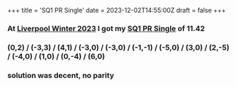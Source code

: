 +++
title = 'SQ1 PR Single'
date = 2023-12-02T14:55:00Z
draft = false
+++

### At [Liverpool Winter 2023] I got my [SQ1 PR Single] of 11.42
### (0,2) / (-3,3) / (4,1) / (-3,0) / (-3,0) / (-1,-1) / (-5,0) / (3,0) / (2,-5) / (-4,0) / (1,0) / (0,-4) / (6,0)
### solution was decent, no parity

[Liverpool Winter 2023]: /posts/cubing/comps/liverpool-winter-2023
[SQ1 PR Single]: https://www.worldcubeassociation.org/persons/2018CAMP17?event=sq1

